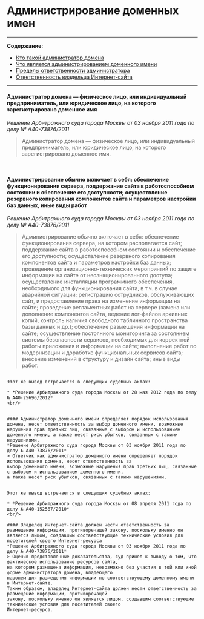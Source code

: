 # Администрирование доменных имен

----

**Содержание:**

* [Кто такой администратор домена](https://github.com/xCounsel/kardamon/blob/master/Russian/courts/admin.md#Администратор-домена--физическое-лицо-или-индивидуальный-предприниматель-или-юридическое-лицо-на-которого-зарегистрировано-доменное-имя)
* [Что является администрированием доменного имени](https://github.com/xCounsel/kardamon/blob/master/Russian/courts/admin.md#Администрирование-обычно-включает-в-себя-обеспечение-функционирования-сервера-поддержание-сайта-в-работоспособном-состоянии-и-обеспечение-его-доступности-осуществление-резервного-копирования-компонентов-сайта-и-параметров-настройки-баз-данных-иные-виды-работ)
* [Пределы ответственности администратора](https://github.com/xCounsel/kardamon/blob/master/Russian/courts/admin.md#Администратор-доменного-имени-определяет-порядок-использования-домена-несет-ответственность-за-выбор-доменного-имени-возможные-нарушения-прав-третьих-лиц-связанные-с-выбором-и-использованием-доменного-имени-а-также-несет-риск-убытков-связанных-с-такими-нарушениями)
* [Ответственность владельца Интернет-сайта](https://github.com/xCounsel/kardamon/blob/master/Russian/courts/admin.md#Владелец-Интернет-сайта-должен-нести-ответственность-за-размещение-информации-противоречащей-закону-поскольку-именно-он-является-лицом-создавшим-соответствующие-технические-условия-для-посетителей-своего-Интернет-ресурса)

----

#### Администратор домена — физическое лицо, или индивидуальный предприниматель, или юридическое лицо, на которого зарегистрировано доменное имя
*Решение Арбитражного суда города Москвы от 03 ноября 2011 года по делу № А40-73876/2011*
> Администратор домена — физическое лицо, или индивидуальный предприниматель, или юридическое лицо, на которого 
зарегистрировано доменное имя.

<br/>

#### Администрирование обычно включает в себя: обеспечение функционирования сервера, поддержание сайта в работоспособном состоянии и обеспечение его доступности; осуществление резервного копирования компонентов сайта и параметров настройки баз данных, иные виды работ
*Решение Арбитражного суда города Москвы от 03 ноября 2011 года по делу № А40-73876/2011*
> Администрирование обычно включает в себя: обеспечение функционирования сервера, на котором располагается сайт; 
поддержание сайта в работоспособном состоянии и обеспечение его доступности; осуществление резервного копирования 
компонентов сайта и параметров настройки баз данных; проведение организационно-технических мероприятий по защите 
информации на сайте от несанкционированного доступа; осуществление инсталляции программного обеспечения, 
необходимого для функционирования сайта, в т.ч. в случае аварийной ситуации; регистрацию сотрудников, обслуживающих 
сайт, и предоставление права на изменение информации на сайте; проведение регламентных работ на сервере (замена или 
дополнение компонентов сайта, ведение лог-файлов архивных копий, контроль наличия свободного табличного 
пространства базы данных и др.); обеспечение размещения информации на сайте; осуществление постоянного мониторинга 
за состоянием системы безопасности сервисов, необходимых для корректной работы приложения и информации на сайте; 
выполнение работ по модернизации и доработке функциональных сервисов сайта; внесение изменений в структуру и дизайн 
сайта; иные виды работ.
```

Этот же вывод встречается в следующих судебных актах:

* *Решение Арбитражного суда города Москвы от 28 мая 2012 года по делу № А40-25696/2012*
<br/>


#### Администратор доменного имени определяет порядок использования домена, несет ответственность за выбор доменного имени, возможные нарушения прав третьих лиц, связанные с выбором и использованием доменного имени, а также несет риск убытков, связанных с такими нарушениями.
*Решение Арбитражного суда города Москвы от 03 ноября 2011 года по делу № А40-73876/2011*
> Ответчик как администратор доменного имени определяет порядок использования домена, несет ответственность за 
выбор доменного имени, возможные нарушения прав третьих лиц, связанные с выбором и использованием доменного имени, 
а также несет риск убытков, связанных с такими нарушениями.


Этот же вывод встречается в следующих судебных актах:

* *Решение Арбитражного суда города Москвы от 08 апреля 2011 года по делу № А40-152587/2010*
<br/>

#### Владелец Интернет-сайта должен нести ответственность за размещение информации, противоречащей закону, поскольку именно он является лицом, создавшим соответствующие технические условия для посетителей своего Интернет-ресурса
*Решение Арбитражного суда города Москвы от 03 ноября 2011 года по делу № А40-73876/2011*
> Оценив представленные доказательства, суд пришел к выводу о том, что фактическое использование ресурсов сайта, 
на котором размещена информация, невозможно без участия в той или иной форме администратора домена, владеющего 
паролем для размещения информации по соответствующему доменному имени в Интернет-сайте.
Таким образом, владелец Интернет-сайта должен нести ответственность за размещение информации, противоречащей 
закону, поскольку именно он является лицом, создавшим соответствующие технические условия для посетителей своего 
Интернет-ресурса.

